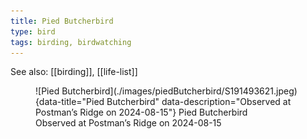```yaml
---
title: Pied Butcherbird
type: bird
tags: birding, birdwatching
---
```


See also: [[birding]], [[life-list]]


<figure markdown id="1">
  ![Pied Butcherbird](./images/piedButcherbird/S191493621.jpeg){data-title="Pied Butcherbird" data-description="Observed at Postman’s Ridge on 2024-08-15"}
  <caption>Pied Butcherbird<br />Observed at Postman’s Ridge on 2024-08-15</caption>
</figure>
